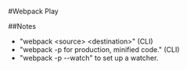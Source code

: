 #Webpack Play

##Notes
- "webpack \<source\> \<destination\>" (CLI)
- "webpack -p for production, minified code." (CLI)
- "webpack -p --watch" to set up a watcher.